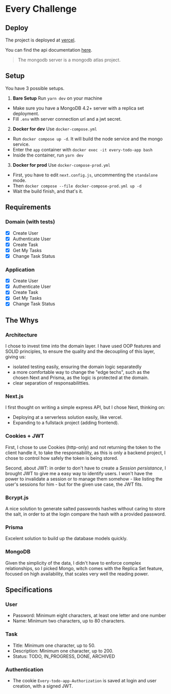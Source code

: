 # Every Challenge

## Deploy

The project is deployed at [vercel](https://every-challenge.vercel.app/api/).

You can find the api documentation [here](https://documenter.getpostman.com/view/9558570/VVBUyn1t).

> The mongodb server is a mongodb atlas project.

## Setup

You have 3 possible setups.

1. **Bare Setup** Run `yarn dev` on your machine
  - Make sure you have a MongoDB 4.2+ server with a replica set deployment.
  - Fill `.env` with server connection url and a jwt secret.
2. **Docker for dev** Use `docker-compose.yml`
  - Run `docker compose up -d`. It will build the node service and the mongo service.
  - Enter the `app` container with `docker exec -it every-todo-app bash`
  - Inside the container, run `yarn dev`
3. **Docker for prod** Use `docker-compose-prod.yml`
  - First, you have to edit `next.config.js`, uncommenting the `standalone` mode.
  - Then `docker compose --file docker-compose-prod.yml up -d`
  - Wait the build finish, and that's it.

## Requirements
### Domain (with tests)
- [X] Create User
- [X] Authenticate User
- [X] Create Task
- [X] Get My Tasks
- [X] Change Task Status
### Application
- [X] Create User
- [X] Authenticate User
- [X] Create Task
- [X] Get My Tasks
- [X] Change Task Status

## The Whys
### Architecture
I chose to invest time into the domain layer. I have used OOP features and SOLID principles, to ensure the quality and the decoupling of this layer, giving us:
  - isolated testing easily, ensuring the domain logic separatedly
  - a more comfortable way to change the "edge techs", such as the chosen Next and Prisma, as the logic is protected at the domain.
  - clear separation of responsabilitties.

### Next.js
I first thought on writing a simple express API, but I chose Next, thinking on:
  - Deploying at a serverless solution easily, like vercel.
  - Expanding to a fullstack project (adding frontend).

### Cookies + JWT
First, I chose to use Cookies (http-only) and not returning the token to the client handle it, to take the responsability, as this is only a backend project, I chose to control how safely the token is being stored.

Second, about JWT: in order to don't have to create a *Session persistance*, I brought JWT to give me a easy way to identify users. I won't have the power to invalidate a session or to manage them somehow - like listing the user's sessions for him - but for the given use case, the JWT fits.

### Bcrypt.js
A nice solution to generate salted passwords hashes without caring to store the salt, in order to at the login compare the hash with a provided password.

### Prisma
Excelent solution to build up the database models quickly.

### MongoDB
Given the simplicity of the data, I didn't have to enforce complex relationships, so I picked Mongo, witch comes with the Replica Set feature, focused on high availability, that scales very well the reading power.

## Specifications

### User
- Password: Minimum eight characters, at least one letter and one number
- Name: Minimum two characters, up to 80 characters.

### Task
- Title: Minimum one character, up to 50.
- Description: Minimum one character, up to 200.
- Status: TODO, IN_PROGRESS, DONE, ARCHIVED

### Authentication
- The cookie `Every-todo-app-Authorization` is saved at login and user creation, with a signed JWT.